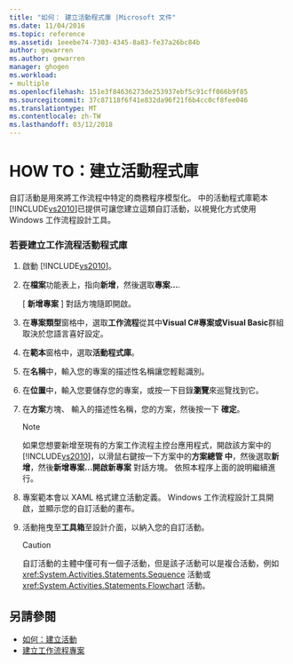 ```yaml
---
title: "如何： 建立活動程式庫 |Microsoft 文件"
ms.date: 11/04/2016
ms.topic: reference
ms.assetid: 1eeebe74-7303-4345-8a83-fe37a26bc84b
author: gewarren
ms.author: gewarren
manager: ghogen
ms.workload:
- multiple
ms.openlocfilehash: 151e3f84636273de253937ebf5c91cff066b9f85
ms.sourcegitcommit: 37c87118f6f41e832da96f21f6b4cc0cf8fee046
ms.translationtype: MT
ms.contentlocale: zh-TW
ms.lasthandoff: 03/12/2018
---
```

# <a name="how-to-create-an-activity-library"></a>HOW TO：建立活動程式庫
自訂活動是用來將工作流程中特定的商務程序模型化。 中的活動程式庫範本[!INCLUDE[vs2010](../misc/includes/vs2010_md.md)]已提供可讓您建立這類自訂活動，以視覺化方式使用 Windows 工作流程設計工具。

### <a name="to-create-a-workflow-activity-library"></a>若要建立工作流程活動程式庫

1.  啟動 [!INCLUDE[vs2010](../misc/includes/vs2010_md.md)]。

2.  在**檔案**功能表上，指向**新增**，然後選取**專案...**.

     [ **新增專案** ] 對話方塊隨即開啟。

3.  在**專案類型**窗格中，選取**工作流程**從其中**Visual C#**專案或**Visual Basic**群組取決於您語言喜好設定。

4.  在**範本**窗格中，選取**活動程式庫**。

5.  在**名稱**中，輸入您的專案的描述性名稱讓您輕鬆識別。

6.  在**位置**中，輸入您要儲存您的專案，或按一下目錄**瀏覽**來巡覽找到它。

7.  在**方案**方塊、 輸入的描述性名稱，您的方案，然後按一下 **確定**。

    > [!NOTE]
    > 如果您想要新增至現有的方案工作流程主控台應用程式，開啟該方案中的[!INCLUDE[vs2010](../misc/includes/vs2010_md.md)]，以滑鼠右鍵按一下方案中的**方案總管 中**，然後選取**新增**，然後**新增專案...**開啟**新專案** 對話方塊。 依照本程序上面的說明繼續進行。

8.  專案範本會以 XAML 格式建立活動定義。 Windows 工作流程設計工具開啟，並顯示您的自訂活動的畫布。

9. 活動拖曳至**工具箱**至設計介面，以納入您的自訂活動。

    > [!CAUTION]
    > 自訂活動的主體中僅可有一個子活動，但是該子活動可以是複合活動，例如 <xref:System.Activities.Statements.Sequence> 活動或 <xref:System.Activities.Statements.Flowchart> 活動。

## <a name="see-also"></a>另請參閱

- [如何：建立活動](/dotnet/framework/windows-workflow-foundation/how-to-create-an-activity)
- [建立工作流程專案](../workflow-designer/creating-a-workflow-project.md)